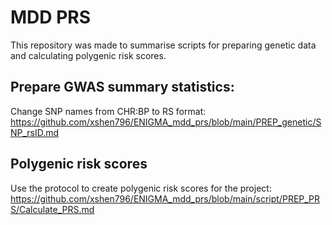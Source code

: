 # MDD PRS

This repository was made to summarise scripts for preparing genetic data and calculating polygenic risk scores.

## Prepare GWAS summary statistics:

Change SNP names from CHR:BP to RS format: https://github.com/xshen796/ENIGMA_mdd_prs/blob/main/PREP_genetic/SNP_rsID.md


## Polygenic risk scores
Use the protocol to create polygenic risk scores for the project: https://github.com/xshen796/ENIGMA_mdd_prs/blob/main/script/PREP_PRS/Calculate_PRS.md
